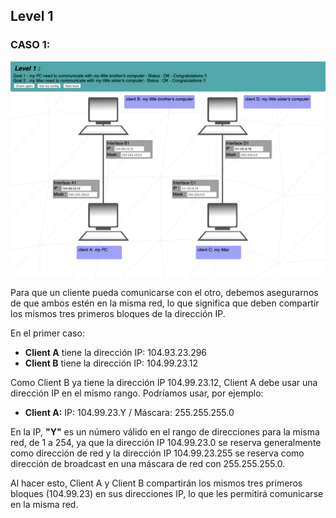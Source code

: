 ## Level 1

### CASO 1:

![Solucion](https://github.com/laugarci/NetPractice/blob/main/level1/level1.png)

Para que un cliente pueda comunicarse con el otro, debemos asegurarnos de que ambos estén en la misma red, lo que significa que deben compartir los mismos tres primeros bloques de la dirección IP.

En el primer caso:
- **Client A** tiene la dirección IP: 104.93.23.296
- **Client B** tiene la dirección IP: 104.99.23.12

Como Client B ya tiene la dirección IP 104.99.23.12, Client A debe usar una dirección IP en el mismo rango. Podríamos usar, por ejemplo:

- **Client A:** IP: 104.99.23.Y / Máscara: 255.255.255.0

En la IP, **"Y"** es un número válido en el rango de direcciones para la misma red, de 1 a 254, ya que la dirección IP 104.99.23.0 se reserva generalmente como dirección de red y la dirección IP 104.99.23.255 se reserva como dirección de broadcast en una máscara de red con 255.255.255.0.

Al hacer esto, Client A y Client B compartirán los mismos tres primeros bloques (104.99.23) en sus direcciones IP, lo que les permitirá comunicarse en la misma red.
